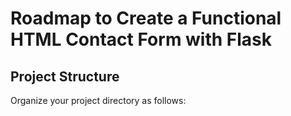 # Roadmap to Create a Functional HTML Contact Form with Flask

## Project Structure
Organize your project directory as follows: